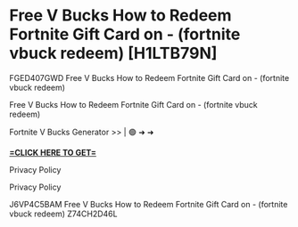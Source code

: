 # Free V Bucks How to Redeem Fortnite Gift Card on - (fortnite vbuck redeem) [H1LTB79N]

FGED407GWD Free V Bucks How to Redeem Fortnite Gift Card on - (fortnite vbuck redeem)

Free V Bucks How to Redeem Fortnite Gift Card on - (fortnite vbuck redeem)

Fortnite V Bucks Generator >> | 🟢 ➜ ➜ 

**[=CLICK HERE TO GET=](https://www.google.com/url?q=https%3A%2F%2Fappbitly.com%2FjHeMV)**

Privacy Policy

Privacy Policy

 J6VP4C5BAM Free V Bucks How to Redeem Fortnite Gift Card on - (fortnite vbuck redeem) Z74CH2D46L

